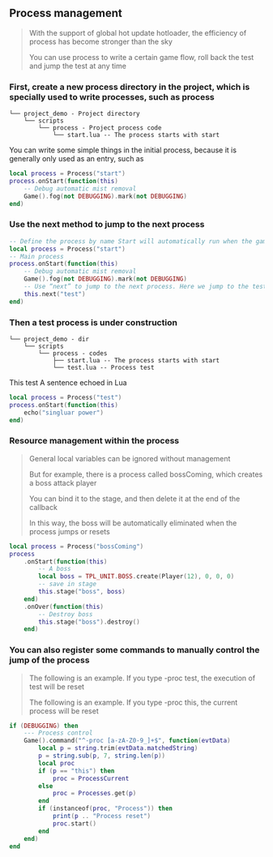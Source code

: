 ## Process management

> With the support of global hot update hotloader, the efficiency of process has become stronger than the sky
>
> You can use process to write a certain game flow, roll back the test and jump the test at any time

### First, create a new process directory in the project, which is specially used to write processes, such as process

```
└── project_demo - Project directory
    └── scripts
        └── process - Project process code
            └── start.lua -- The process starts with start
```

You can write some simple things in the initial process, because it is generally only used as an entry, such as

```lua
local process = Process("start")
process.onStart(function(this)
    -- Debug automatic mist removal
    Game().fog(not DEBUGGING).mark(not DEBUGGING)
end)
```

### Use the next method to jump to the next process

```lua
-- Define the process by name Start will automatically run when the game starts
local process = Process("start")
-- Main process
process.onStart(function(this)
    -- Debug automatic mist removal
    Game().fog(not DEBUGGING).mark(not DEBUGGING)
    -- Use “next” to jump to the next process. Here we jump to the test process
    this.next("test")
end)
```

### Then a test process is under construction

```
└── project_demo - dir
    └── scripts
        └── process - codes
            ├── start.lua -- The process starts with start
            └── test.lua -- Process test
```

This test A sentence echoed in Lua

```lua
local process = Process("test")
process.onStart(function(this)
    echo("singluar power")
end)
```

### Resource management within the process

> General local variables can be ignored without management
>
> But for example, there is a process called bossComing, which creates a boss attack player
>
> You can bind it to the stage, and then delete it at the end of the callback
>
> In this way, the boss will be automatically eliminated when the process jumps or resets

```lua
local process = Process("bossComing")
process
    .onStart(function(this)
        -- A boss
        local boss = TPL_UNIT.BOSS.create(Player(12), 0, 0, 0)
        -- save in stage
        this.stage("boss", boss)
    end)
    .onOver(function(this)
        -- Destroy boss
        this.stage("boss").destroy()
    end)
```

### You can also register some commands to manually control the jump of the process

> The following is an example. If you type -proc test, the execution of test will be reset
>
> The following is an example. If you type -proc this, the current process will be reset

```lua
if (DEBUGGING) then
    --- Process control
    Game().command("^-proc [a-zA-Z0-9_]+$", function(evtData)
        local p = string.trim(evtData.matchedString)
        p = string.sub(p, 7, string.len(p))
        local proc
        if (p == "this") then
            proc = ProcessCurrent
        else
            proc = Processes.get(p)
        end
        if (instanceof(proc, "Process")) then
            print(p .. "Process reset")
            proc.start()
        end
    end)
end
```

